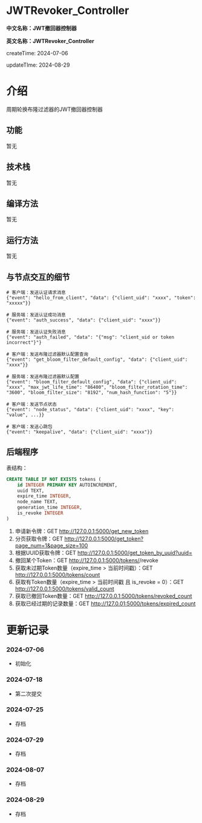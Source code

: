 # JWTRevoker_Controller

**中文名称：JWT撤回器控制器**

**英文名称：JWTRevoker_Controller**

createTime: 2024-07-06

updateTIme: 2024-08-29

# 介绍

周期轮换布隆过滤器的JWT撤回器控制器

## 功能

暂无

## 技术栈

暂无

## 编译方法

暂无

## 运行方法

暂无

## 与节点交互的细节

```
# 客户端：发送认证请求消息
{"event": "hello_from_client", "data": {"client_uid": "xxxx", "token": "xxxxx"}}

# 服务端：发送认证成功消息
{"event": "auth_success", "data": {"client_uid": "xxxx"}}

# 服务端：发送认证失败消息
{"event": "auth_failed", "data": "{"msg": "client_uid or token incorrect"}"}

# 客户端：发送布隆过滤器默认配置查询
{"event": "get_bloom_filter_default_config", "data": {"client_uid": "xxxx"}}

# 服务端：发送布隆过滤器默认配置
{"event": "bloom_filter_default_config", "data": {"client_uid": "xxxx", "max_jwt_life_time": "86400", "bloom_filter_rotation_time": "3600", "bloom_filter_size": "8192", "num_hash_function": "5"}}

# 客户端：发送节点状态
{"event": "node_status", "data": {"client_uid": "xxxx", "key": "value", ...}}

# 客户端：发送心跳包
{"event": "keepalive", "data": {"client_uid": "xxxx"}}

```

## 后端程序

表结构：

```SQL
CREATE TABLE IF NOT EXISTS tokens (
    id INTEGER PRIMARY KEY AUTOINCREMENT,
    uuid TEXT,
    expire_time INTEGER,
    node_name TEXT,
    generation_time INTEGER,
    is_revoke INTEGER
)
```

1. 申请新令牌：GET http://127.0.0.1:5000/get_new_token
2. 分页获取令牌：GET http://127.0.0.1:5000/get_token?page_num=1&page_size=100
3. 根据UUID获取令牌：GET http://127.0.0.1:5000/get_token_by_uuid?uuid=<your-uuid>
4. 撤回某个Token：GET http://127.0.0.1:5000/tokens/<uuid>/revoke
5. 获取未过期Token数量（expire_time > 当前时间戳）：GET http://127.0.0.1:5000/tokens/count
6. 获取有Token数量（expire_time > 当前时间戳 且 is_revoke = 0）：GET http://127.0.0.1:5000/tokens/valid_count
7. 获取已撤回Token数量：GET http://127.0.0.1:5000/tokens/revoked_count
8. 获取已经过期的记录数量：GET http://127.0.01:5000/tokens/expired_count


# 更新记录

### 2024-07-06

- 初始化

### 2024-07-18

- 第二次提交

### 2024-07-25

- 存档

### 2024-07-29

- 存档

### 2024-08-07

- 存档

### 2024-08-29

- 存档